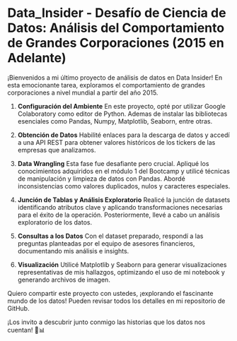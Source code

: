 
# Data_Insider - Desafío de Ciencia de Datos: Análisis del Comportamiento de Grandes Corporaciones (2015 en Adelante)
¡Bienvenidos a mi último proyecto de análisis de datos en Data Insider! En esta emocionante tarea, exploramos el comportamiento de grandes corporaciones a nivel mundial a partir del año 2015.

1. **Configuración del Ambiente**
En este proyecto, opté por utilizar Google Colaboratory como editor de Python. Ademas de instalar las bibliotecas esenciales como Pandas, Numpy, Matplotlib, Seaborn, entre otras.

2. **Obtención de Datos**
Habilité enlaces para la descarga de datos y accedí a una API REST para obtener valores históricos de los tickers de las empresas que analizamos.

3. **Data Wrangling**
Esta fase fue desafiante pero crucial. Apliqué los conocimientos adquiridos en el módulo 1 del Bootcamp y utilicé técnicas de manipulación y limpieza de datos con Pandas. Abordé inconsistencias como valores duplicados, nulos y caracteres especiales.

4. **Junción de Tablas y Análisis Exploratorio**
Realicé la junción de datasets identificando atributos clave y aplicando transformaciones necesarias para el éxito de la operación. Posteriormente, llevé a cabo un análisis exploratorio de los datos.

5. **Consultas a los Datos**
Con el dataset preparado, respondí a las preguntas planteadas por el equipo de asesores financieros, documentando mis análisis e insights.

6. **Visualización**
Utilicé Matplotlib y Seaborn para generar visualizaciones representativas de mis hallazgos, optimizando el uso de mi notebook y generando archivos de imagen.

Quiero compartir este proyecto con ustedes, ¡explorando el fascinante mundo de los datos! Pueden revisar todos los detalles en mi repositorio de GitHub.

¡Los invito a descubrir junto conmigo las historias que los datos nos cuentan! 🚀📊







